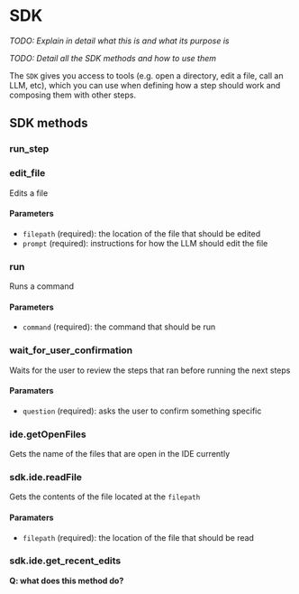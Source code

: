 # SDK

*TODO: Explain in detail what this is and what its purpose is*

*TODO: Detail all the SDK methods and how to use them*

The `SDK` gives you access to tools (e.g. open a directory, edit a file, call an LLM, etc), which you can use when defining how a step should work and composing them with other steps.

## SDK methods

### run_step

### edit_file

Edits a file

#### Parameters

- `filepath` (required): the location of the file that should be edited
- `prompt` (required): instructions for how the LLM should edit the file

### run

Runs a command

#### Parameters

- `command` (required): the command that should be run

### wait_for_user_confirmation

Waits for the user to review the steps that ran before running the next steps

#### Paramaters

- `question` (required): asks the user to confirm something specific

### ide.getOpenFiles

Gets the name of the files that are open in the IDE currently

### sdk.ide.readFile

Gets the contents of the file located at the `filepath` 

#### Paramaters

- `filepath` (required): the location of the file that should be read

### sdk.ide.get_recent_edits

**Q: what does this method do?**